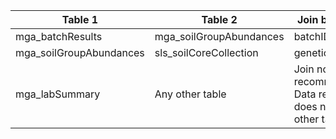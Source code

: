 |Table 1|Table 2|Join by field(s)|
|------------------------|------------------------|-------------------------------|
mga_batchResults|mga_soilGroupAbundances|batchID
mga_soilGroupAbundances|sls_soilCoreCollection|geneticSampleID
mga_labSummary|Any other table|Join not recommended. Data resolution does not match other tables.
